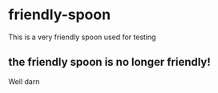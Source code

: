 # friendly-spoon
This is a very friendly spoon used for testing
## the friendly spoon is no longer friendly!
Well darn 
